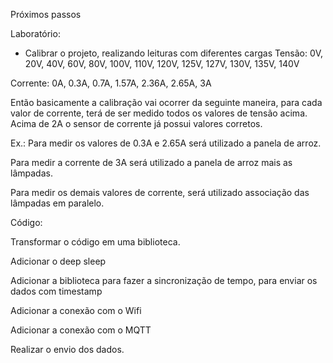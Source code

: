 Próximos passos

Laboratório:
- Calibrar o projeto, realizando leituras com diferentes cargas
Tensão: 0V, 20V, 40V, 60V, 80V, 100V, 110V, 120V, 125V, 127V, 130V, 135V, 140V

Corrente: 0A, 0.3A, 0.7A, 1.57A, 2.36A, 2.65A, 3A

Então basicamente a calibração vai ocorrer da seguinte maneira, para cada valor de corrente, terá de ser medido todos os valores de tensão acima. Acima de 2A o sensor de corrente já possui valores corretos.

Ex.: 
Para medir os valores de 0.3A e 2.65A será utilizado a panela de arroz.

Para medir a corrente de 3A será utilizado a panela de arroz mais as lâmpadas.

Para medir os demais valores de corrente, será utilizado associação das lâmpadas em paralelo.

Código:

Transformar o código em uma biblioteca.

Adicionar o deep sleep

Adicionar a biblioteca para fazer a sincronização de tempo, para enviar os dados com timestamp

Adicionar a conexão com o Wifi

Adicionar a conexão com o MQTT

Realizar o envio dos dados.